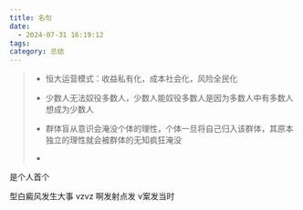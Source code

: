 ```yaml
---
title: 名句
date:
  - 2024-07-31 16:19:12
tags: 
category: 总结
---
```


> + 恒大运营模式：收益私有化，成本社会化，风险全民化
>
> + 少数人无法奴役多数人，少数人能奴役多数人是因为多数人中有多数人想成为少数人
>
> + 群体盲从意识会淹没个体的理性，个体一旦将自己归入该群体，其原本独立的理性就会被群体的无知疯狂淹没
> + 

 是个人首个

型白癜风发生大事
vzvz
啊发射点发
v案发当时